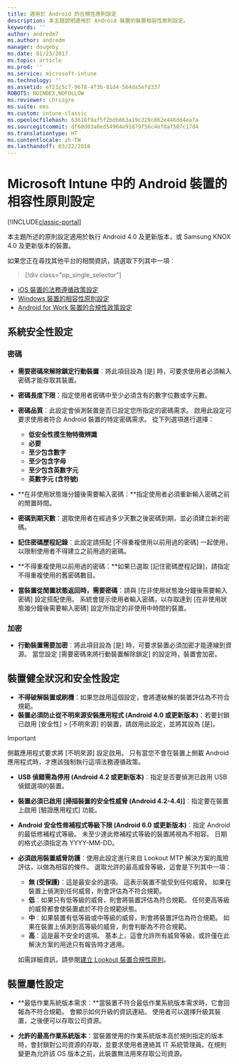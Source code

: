```yaml
---
title: 適用於 Android 的合規性原則設定
description: 本主題說明適用於 Android 裝置的裝置相容性原則設定。
keywords: ''
author: andredm7
ms.author: andredm
manager: dougeby
ms.date: 01/23/2017
ms.topic: article
ms.prod: ''
ms.service: microsoft-intune
ms.technology: ''
ms.assetid: e721c5c7-9678-4f3b-81d4-564da5efd337
ROBOTS: NOINDEX,NOFOLLOW
ms.reviewer: chrisgre
ms.suite: ems
ms.custom: intune-classic
ms.openlocfilehash: 63618f9af5f2bdb863a19c229c862e446dd4ea7a
ms.sourcegitcommit: df60d03a0ed54964e91879f56c4ef0a7507c17d4
ms.translationtype: HT
ms.contentlocale: zh-TW
ms.lasthandoff: 03/22/2018
---
```

# <a name="compliance-policy-settings-for-android-devices-in-microsoft-intune"></a>Microsoft Intune 中的 Android 裝置的相容性原則設定

[!INCLUDE[classic-portal](../includes/classic-portal.md)]

本主題所述的原則設定適用於執行 Android 4.0 及更新版本，或 Samsung KNOX 4.0 及更新版本的裝置。

如果您正在尋找其他平台的相關資訊，請選取下列其中一項︰
> [!div class="op_single_selector"]
- [iOS 裝置的法務遵循政策設定](ios-compliance-policy-settings-in-microsoft-intune.md)
- [Windows 裝置的相容性原則設定](windows-compliance-policy-settings-in-microsoft-intune.md)
- [Android for Work 裝置的合規性政策設定](afw-compliance-policy-settings-in-microsoft-intune.md)

## <a name="system-security-settings"></a>系統安全性設定
### <a name="password"></a>密碼
- **需要密碼來解除鎖定行動裝置**︰將此項目設為 [是] 時，可要求使用者必須輸入密碼才能存取其裝置。

-  **密碼長度下限**：指定使用者密碼中至少必須含有的數字位數或字元數。

- **密碼品質**︰此設定會偵測裝置是否已設定您所指定的密碼需求。 啟用此設定可要求使用者符合 Android 裝置的特定密碼需求。 從下列選項進行選擇：

  -   **低安全性摸生物特徵辨識**
  -   **必要**
  -   **至少包含數字**
  -   **至少包含字母**
  -   **至少包含英數字元**
  -   **英數字元 (含符號)**

- **在非使用狀態幾分鐘後需要輸入密碼：**指定使用者必須重新輸入密碼之前的閒置時間。

- **密碼到期天數**：選取使用者在經過多少天數之後密碼到期，並必須建立新的密碼。

- **記住密碼歷程記錄**：此設定請搭配 [不得重複使用以前用過的密碼] 一起使用，以限制使用者不得建立之前用過的密碼。

- **不得重複使用以前用過的密碼：**如果已選取 [記住密碼歷程記錄]，請指定不得重複使用的舊密碼數目。

- **當裝置從閒置狀態返回時，需要密碼**：請與 [在非使用狀態幾分鐘後需要輸入密碼] 設定搭配使用。 系統會提示使用者輸入密碼，以存取達到 [在非使用狀態幾分鐘後需要輸入密碼] 設定所指定的非使用中時間的裝置。

### <a name="encryption"></a>加密
- **行動裝置需要加密**︰將此項目設為 [是] 時，可要求裝置必須加密才能連線到資源。 當您設定 [需要密碼來將行動裝置解除鎖定] 的設定時，裝置會加密。

## <a name="device-health-and-security-settings"></a>裝置健全狀況和安全性設定

- **不得破解裝置或刷機**：如果您啟用這個設定，會將遭破解的裝置評估為不符合規範。
- **裝置必須防止從不明來源安裝應用程式 (Android 4.0 或更新版本)**：若要封鎖已啟用 [安全性] > [不明來源] 的裝置，請啟用此設定，並將其設為 [是]。  

>[!IMPORTANT]
>側載應用程式要求將 [不明來源] 設定啟用。 只有當您不會在裝置上側載 Android 應用程式時，才應該強制執行這項法務遵循政策。

- **USB 偵錯需為停用 (Android 4.2 或更新版本)**︰指定是否要偵測已啟用 USB 偵錯選項的裝置。
- **裝置必須已啟用 [掃描裝置的安全性威脅 (Android 4.2-4.4)]**︰指定要在裝置上啟用 [驗證應用程式] 功能。
- **Android 安全性修補程式等級下限 (Android 6.0 或更新版本)**︰指定 Android 的最低修補程式等級。  未至少達此修補程式等級的裝置將視為不相容。 日期的格式必須指定為 YYYY-MM-DD。
- **必須啟用裝置威脅防護**：使用此設定進行來自 Lookout MTP 解決方案的風險評估，以做為相容的條件。 選取允許的最高威脅等級，這會是下列其中一項：

  - **無 (受保護)**：這是最安全的選項。 這表示裝置不能受到任何威脅。 如果在裝置上偵測到任何威脅，則會評估為不符合規範。
  - **低**︰如果只有低等級的威脅，則會將裝置評估為符合規範。 任何更高等級的威脅都會使裝置處於不符合規範狀態。
  - **中**︰如果裝置有低等級或中等級的威脅，則會將裝置評估為符合規範。 如果在裝置上偵測到高等級的威脅，則會判斷為不符合規範。
  - **高**：這是最不安全的選項。 基本上，這會允許所有威脅等級，或許僅在此解決方案的用途只有報告時才適用。

  如需詳細資訊，請參閱[建立 Lookout 裝置合規性原則](create-lookout-device-compliance-policy.md)。

## <a name="device-property-settings"></a>裝置屬性設定

- **最低作業系統版本需求︰**當裝置不符合最低作業系統版本需求時，它會回報為不符合規範。
  會顯示如何升級的資訊連結。 使用者可以選擇升級其裝置，之後便可以存取公司資源。

- **允許的最高作業系統版本**：當裝置使用的作業系統版本高於規則指定的版本時，會封鎖對公司資源的存取，並要求使用者連絡其 IT 系統管理員。在規則變更為允許該 OS 版本之前，此裝置無法用來存取公司資源。
